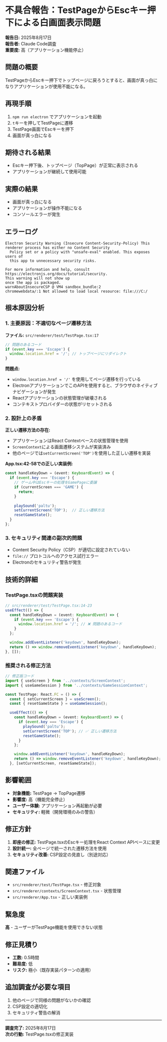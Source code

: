 # 不具合報告：TestPageからEscキー押下による白画面表示問題

**報告日:** 2025年8月17日  
**報告者:** Claude Code調査  
**重要度:** 高（アプリケーション機能停止）

## 問題の概要
TestPageからEscキー押下でトップページに戻ろうとすると、画面が真っ白になりアプリケーションが使用不能になる。

## 再現手順
1. `npm run electron` でアプリケーションを起動
2. `t`キーを押してTestPageに遷移
3. TestPage画面でEscキーを押下
4. 画面が真っ白になる

## 期待される結果
- Escキー押下後、トップページ（TopPage）が正常に表示される
- アプリケーションが継続して使用可能

## 実際の結果
- 画面が真っ白になる
- アプリケーションが操作不能になる
- コンソールエラーが発生

## エラーログ
```
Electron Security Warning (Insecure Content-Security-Policy) This renderer process has either no Content Security
  Policy set or a policy with "unsafe-eval" enabled. This exposes users of
  this app to unnecessary security risks.

For more information and help, consult
https://electronjs.org/docs/tutorial/security.
This warning will not show up
once the app is packaged.
warnAboutInsecureCSP @ VM4 sandbox_bundle:2
chromewebdata/:1 Not allowed to load local resource: file:///C:/
```

## 根本原因分析

### 1. 主要原因：不適切なページ遷移方法
**ファイル:** `src/renderer/test/TestPage.tsx:17`
```typescript
// 問題のあるコード
if (event.key === 'Escape') {
  window.location.href = '/'; // トップページにリダイレクト
}
```

**問題点:**
- `window.location.href = '/'` を使用してページ遷移を行っている
- ElectronアプリケーションでこのAPIを使用すると、ブラウザのネイティブナビゲーションが発生
- Reactアプリケーションの状態管理が破壊される
- コンテキストプロバイダーの状態がリセットされる

### 2. 設計上の矛盾
**正しい遷移方法の存在:**
- アプリケーションはReact Contextベースの状態管理を使用
- `ScreenContext`による画面遷移システムが実装済み
- 他のページでは`setCurrentScreen('TOP')`を使用した正しい遷移を実装

**App.tsx:42-58での正しい実装例:**
```typescript
const handleKeyDown = (event: KeyboardEvent) => {
  if (event.key === 'Escape') {
    // ゲーム中はEscキーの処理をGamePageに委譲
    if (currentScreen === 'GAME') {
      return;
    }
    
    playSound('paltu');
    setCurrentScreen('TOP');  // 正しい遷移方法
    resetGameState();
  }
};
```

### 3. セキュリティ関連の副次的問題
- Content Security Policy（CSP）が適切に設定されていない
- `file://` プロトコルへのアクセス試行エラー
- Electronのセキュリティ警告が発生

## 技術的詳細

### TestPage.tsxの問題実装
```typescript
// src/renderer/test/TestPage.tsx:14-23
useEffect(() => {
  const handleKeyDown = (event: KeyboardEvent) => {
    if (event.key === 'Escape') {
      window.location.href = '/'; // ❌ 問題のあるコード
    }
  };

  window.addEventListener('keydown', handleKeyDown);
  return () => window.removeEventListener('keydown', handleKeyDown);
}, []);
```

### 推奨される修正方法
```typescript
// 修正版コード
import { useScreen } from '../contexts/ScreenContext';
import { useGameSession } from '../contexts/GameSessionContext';

const TestPage: React.FC = () => {
  const { setCurrentScreen } = useScreen();
  const { resetGameState } = useGameSession();

  useEffect(() => {
    const handleKeyDown = (event: KeyboardEvent) => {
      if (event.key === 'Escape') {
        playSound('paltu');
        setCurrentScreen('TOP'); // ✅ 正しい遷移方法
        resetGameState();
      }
    };

    window.addEventListener('keydown', handleKeyDown);
    return () => window.removeEventListener('keydown', handleKeyDown);
  }, [setCurrentScreen, resetGameState]);
```

## 影響範囲
- **対象機能:** TestPage → TopPage遷移
- **影響度:** 高（機能完全停止）
- **ユーザー体験:** アプリケーション再起動が必要
- **セキュリティ:** 軽微（開発環境のみの警告）

## 修正方針
1. **即座の修正:** TestPage.tsxのEscキー処理をReact Context APIベースに変更
2. **設計統一:** 全ページで統一された遷移方法を使用
3. **セキュリティ改善:** CSP設定の見直し（別途対応）

## 関連ファイル
- `src/renderer/test/TestPage.tsx` - 修正対象
- `src/renderer/contexts/ScreenContext.tsx` - 状態管理
- `src/renderer/App.tsx` - 正しい実装例

## 緊急度
**高** - ユーザーがTestPage機能を使用できない状態

## 修正見積り
- **工数:** 0.5時間
- **難易度:** 低
- **リスク:** 極小（既存実装パターンの適用）

## 追加調査が必要な項目
1. 他のページで同様の問題がないかの確認
2. CSP設定の適切化
3. セキュリティ警告の解消

---
**調査完了:** 2025年8月17日  
**次の行動:** TestPage.tsxの修正実装